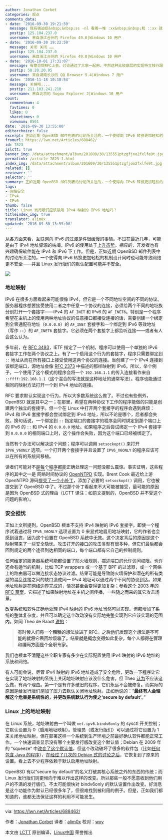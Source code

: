 ```yaml
---
author: Jonathan Corbet
categories: 观点
comments_data:
- date: '2016-09-30 19:21:59'
  message: 我有强迫症&nbsp;&nbsp;ss -nl 看着一堆 :xx&nbsp;&nbsp;和 ::xx 就头疼，所以直接关系ipv6 清净了不少。
  postip: 125.104.237.0
  username: 来自浙江台州的 Firefox 49.0|Windows 10 用户
- date: '2016-09-30 19:22:59'
  message: 关闭 关闭 ……
  postip: 125.104.237.0
  username: 来自浙江台州的 Firefox 49.0|Windows 10 用户
- date: '2016-10-01 17:31:07'
  message: 有意见提RFC上去，讨论通过了大家一起用，不然这种比较底层的实现特立独行跟社区过不去不会有好下场。OpenBSD很好么？Linux本质是工程派的，为什么要向学院派的看齐，嗯？
  postip: 58.20.20.95
  username: 来自湖南长沙的 QQ Browser 9.4|Windows 7 用户
- date: '2016-11-18 10:18:54'
  message: 关掉吧....
  postip: 211.103.241.210
  username: 来自北京的 Sogou Explorer 2|Windows 10 用户
count:
  commentnum: 4
  favtimes: 0
  likes: 0
  sharetimes: 0
  viewnum: 8561
date: '2016-09-30 13:55:00'
editorchoice: false
excerpt: 正如近期 OpenBSD 邮件列表的讨论所关注的，一个使得向 IPv6 转换更加轻松的机制设计同时也可能导致网络更不安全——并且 Linux 发行版们的默认配置可能并不安全。
fromurl: https://lwn.net/Articles/688462/
id: 7823
islctt: true
banner_img: /data/attachment/album/201609/30/135551ptzgfjoo2fxlfe9t.jpg
permalink: /article-7823-1.html
index_img: /data/attachment/album/201609/30/135551ptzgfjoo2fxlfe9t.jpg.thumb.jpg
related: []
reviewer: ''
selector: ''
summary: 正如近期 OpenBSD 邮件列表的讨论所关注的，一个使得向 IPv6 转换更加轻松的机制设计同时也可能导致网络更不安全——并且 Linux 发行版们的默认配置可能并不安全。
tags:
- 网络安全
- IPv4
- IPv6
thumb: false
title: Linux 发行版们应该禁用 IPv4 映射的 IPv6 地址吗？
titleindex_img: true
translator: alim0x
updated: '2016-09-30 13:55:00'
---
```


从各方面来看，互联网向 IPv6 的过渡是件很缓慢的事情。不过在最近几年，可能是由于 IPv4 地址资源的枯竭，IPv6 的使用处于[上升态势](https://www.google.com/intl/en/ipv6/statistics.html)。相应的，开发者也有兴趣确保软件能在 IPv4 和 IPv6 下工作。但是，正如近期 OpenBSD 邮件列表中的讨论所关注的，一个使得向 IPv6 转换更加轻松的机制设计同时也可能导致网络更不安全——并且 Linux 发行版们的默认配置可能并不安全。


![](/data/attachment/album/201609/30/135551ptzgfjoo2fxlfe9t.jpg)


### 地址映射


IPv6 在很多方面看起来可能很像 IPv4，但它是一个不同地址空间的不同的协议。服务器程序想要接受使用二者之中任意一个协议的连接，必须给两个不同的地址族分别打开一个套接字——IPv4 的 `AF_INET` 和 IPv6 的 `AF_INET6`。特别是一个程序希望在主机上的使用两种地址协议的任意接口都接受连接的话，需要创建一个绑定到全零通配符地址（`0.0.0.0`）的 `AF_INET` 套接字和一个绑定到 IPv6 等效地址（写作 `::`）的 `AF_INET6` 套接字。它必须在两个套接字上都监听连接——或者有人会这么认为。


多年前，在 [RFC 3493](https://tools.ietf.org/html/rfc3493#section-3.7)，IETF 指定了一个机制，程序可以使用一个单独的 IPv6 套接字工作在两个协议之上。有了一个启用这个行为的套接字，程序只需要绑定到 `::` 地址从而在所有接口上接受使用这两个协议的连接。当创建了一个 IPv4 连接到该绑定端口，源地址会像 [RFC 2373](https://tools.ietf.org/html/rfc2373#page-10) 中描述的那样映射到 IPv6。所以，举个例子，一个使用了这个模式的程序会将一个 `192.168.1.1` 的传入连接看作来自 `::ffff:192.168.1.1`（这个混合的写法就是这种地址的通常写法）。程序也能通过相同的映射方法打开一个到 IPv4 地址的连接。


RFC 要求默认实现这个行为，所以大多数系统这么做了。不过也有些例外，OpenBSD 就是其中之一；在那里，希望在两种协议下工作的程序能做的只能是创建两个独立的套接字。但一个在 Linux 中打开两个套接字的程序会遇到麻烦：IPv4 和 IPv6 套接字都会尝试绑定到 IPv4 地址，所以不论是哪个，后者都会失败。换句话说，一个绑定到 `::` 指定端口的套接字的程序会同时绑定到那个端口上的 IPv6 的 `::` 和 IPv4 的 `0.0.0.0` 地址。如果程序之后尝试绑定一个 IPv4 套接字到 `0.0.0.0` 的相同端口上时，这个操作会失败，因为这个端口已经被绑定了。


当然有个办法可以解决这个问题；程序可以调用 `setsockopt()` 来打开 `IPV6_V6ONLY` 选项。一个打开两个套接字并且设置了 `IPV6_V6ONLY` 的程序应该可以在所有的系统间移植。


读者们可能对不是每个程序都能正确处理这一问题没那么震惊。事实证明，这些程序的其中之一是<ruby> 网络时间协议 <rp>  （ </rp> <rt>  Network Time Protocol </rt> <rp>  ） </rp></ruby>的 [OpenNTPD](https://github.com/openntpd-portable/) 实现。Brent Cook 最近给上游 OpenNTPD 源码[提交了一个小补丁](https://lwn.net/Articles/688464/)，添加了必要的 `setsockopt()` 调用，它也被提交到了 OpenBSD 中了。不过那个补丁看起来不大可能被接受，最可能的原因是因为 OpenBSD 式的理由（LCTT 译注：如前文提到的，OpenBSD 并不受这个问题的影响）。


### 安全担忧


正如上文所提到，OpenBSD 根本不支持 IPv4 映射的 IPv6 套接字。即使一个程序试着通过将 `IPV6_V6ONLY` 选项设置为 0 来显式地启用地址映射，它的作者也会感到沮丧，因为这个设置在 OpenBSD 系统中无效。这个决定背后的原因是这个映射带来了一些安全隐忧。攻击打开的接口的攻击类型有很多种，但它们最后都会回到规定的两个途径到达相同的端口，每个端口都有它自己的控制规则。


任何给定的服务器系统可能都设置了防火墙规则，描述端口的允许访问权限。也许还会有适当的机制，比如 TCP wrappers 或一个基于 BPF 的过滤器，或一个网络上的路由器可以做连接状态协议过滤。结果可能是导致防火墙保护和潜在的所有类型的混乱连接之间的缺口造成同一 IPv4 地址可以通过两个不同的协议到达。如果地址映射是在网络边界完成的，情况甚至会变得更加复杂；参看[这个 2003 年的 RFC 草案](https://tools.ietf.org/html/draft-itojun-v6ops-v4mapped-harmful-02)，它描述了如果映射地址在主机之间传播，一些随之而来的其它攻击场景。


改变系统和软件正确地处理 IPv4 映射的 IPv6 地址当然可以实现。但那增加了系统的整体复杂度，并且可以确定这个改动没有实际地完整实现到它应该实现的范围内。如同 Theo de Raadt [说的](https://lwn.net/Articles/688465/)：



> 
> **有时候人们将一个糟糕的想法放进了 RFC。之后他们发现这个想法是不可能的就将它丢回垃圾箱了。结果就是概念变得如此复杂，每个人都得在管理和编码方面是个全职专家。**
> 
> 
> 


我们也根本不清楚这些全职专家有多少在实际配置使用 IPv4 映射的 IPv6 地址的系统和网络。


有人可能会说，尽管 IPv4 映射的 IPv6 地址造成了安全危险，更改一下程序让它在实现了地址映射的系统上关闭地址映射应该没什么危害。但 Theo [认为](https://lwn.net/Articles/688466/)不应该这么做，有两个理由。第一个是有许多破旧的程序，它们永远不会被修复。而实际的原因是给发行版们施加了压力去默认关闭地址映射。正如他说的：“**最终有人会理解这个危害是系统性的，并更改系统默认行为使之‘secure by default’**。”


### Linux 上的地址映射


在 Linux 系统，地址映射由一个叫做 `net.ipv6.bindv6only` 的 sysctl 开关控制；它默认设置为 0（启用地址映射）。管理员（或发行版们）可以通过将它设置为 1 来关闭地址映射，但在部署这样一个系统到生产环境之前最好确认软件都能正常工作。一个快速调查显示没有哪个主要发行版改变这个默认值；Debian 在 2009 年的 “squeeze” 中[改变了这个默认值](https://lists.debian.org/debian-devel/2009/10/msg00541.html)，但这个改动破坏了很多的软件包（比如[任何包含 Java 的程序](https://bugs.debian.org/cgi-bin/bugreport.cgi?bug=560056)），[在经过了几次的 Debian 式的讨论之后](https://lists.debian.org/debian-devel/2010/04/msg00099.html)，它恢复到了原来的设置。看上去不少程序依赖于默认启用地址映射。


OpenBSD 有以“secure by default”的名义打破其核心系统之外的东西的传统；而 Linux 发行版们则更倾向于难以作出这样的改变。所以那些一般不愿意收到他们用户的不满的发行版们，不太可能很快对 bindv6only 的默认设置作出改变。好消息是这个功能作为默认已经很多年了，但很难找到被利用的例子。但是，正如我们都知道的，谁都无法保证这样的利用不可能发生。




---


via: <https://lwn.net/Articles/688462/>


作者：[Jonathan Corbet](https://lwn.net/) 译者：[alim0x](https://github.com/alim0x) 校对：[wxy](https://github.com/wxy)


本文由 [LCTT](https://github.com/LCTT/TranslateProject) 原创编译，[Linux中国](https://linux.cn/) 荣誉推出